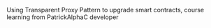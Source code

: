 Using Transparent Proxy Pattern to upgrade smart contracts, course learning from PatrickAlphaC developer